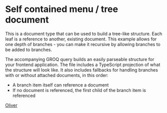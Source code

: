 # Self contained menu / tree document

This is a document type that can be used to build a tree-like structure. Each leaf is a reference to another, existing document. This example allows for one depth of branches - you can make it recursive by allowing branches to be added to branches.

The accompanying GROQ query builds an easily parseable structure for your frontend application. The file includes a TypeScript projection of what the structure will look like. It also includes fallbacks for handling branches with or without attached documents, in this order:

- A branch item itself can reference a document
- If no document is referenced, the first child of the branch item is referenced

[Oliver](https://github.com/genox)
